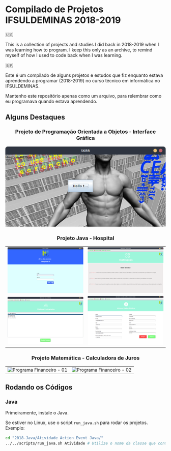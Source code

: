 # Compilado de Projetos IFSULDEMINAS 2018-2019

:us:

This is a collection of projects and studies I did back in 2018-2019 when I was learning how to program. I keep this only as an archive, to remind myself of how I used to code back when I was learning.

:brazil:

Este é um compilado de alguns projetos e estudos que fiz enquanto estava aprendendo a programar (2018-2019) no curso técnico em informática no IFSULDEMINAS.

Mantenho este repositório apenas como um arquivo, para relembrar como eu programava quando estava aprendendo.

## Alguns Destaques

<center><h3>Projeto de Programação Orientada a Objetos - Interface Gráfica</h3></center>

![Projeto Java - Interface Completa](docs/img/01-InterfaceCompleta.png)

<center><h3>Projeto Java - Hospital</h3></center>

|                                                              |                                                              |
| ------------------------------------------------------------ | ------------------------------------------------------------ |
| ![Projeto Hospital - 01](docs/img/02-ProjetoHospital-01.png) | ![Projeto Hospital - 02](docs/img/02-ProjetoHospital-02.png) |
| ![Projeto Hospital - 03](docs/img/02-ProjetoHospital-03.png) | ![Projeto Hospital - 04](docs/img/02-ProjetoHospital-04.png) |

<center><h3>Projeto Matemática - Calculadora de Juros</h3></center>

|                                                                     |                                                                     |
| ------------------------------------------------------------------- | ------------------------------------------------------------------- |
| ![Programa Financeiro - 01](docs/img/03-Matemática-Programa-01.png) | ![Programa Financeiro - 02](docs/img/03-Matemática-Programa-02.png) |

## Rodando os Códigos

### Java

Primeiramente, instale o Java.

Se estiver no Linux, use o script `run_java.sh` para rodar os projetos. Exemplo:

```sh
cd "2018-Java/Atividade Action Event Java/"
../../scripts/run_java.sh Atividade # Utilize o nome da classe que contain o método `main`
```
